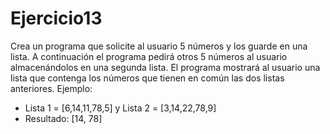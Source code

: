 # Ejercicio13

Crea un programa que solicite al usuario 5 números y los guarde en una lista. A continuación el
programa pedirá otros 5 números al usuario almacenándolos en una segunda lista. El programa
mostrará al usuario una lista que contenga los números que tienen en común las dos listas anteriores.
Ejemplo: 
- Lista 1 = [6,14,11,78,5] y Lista 2 = [3,14,22,78,9]
- Resultado: [14, 78]